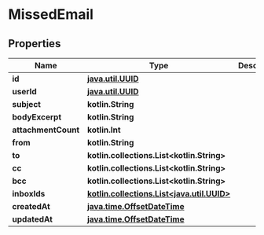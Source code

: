 
# MissedEmail

## Properties
Name | Type | Description | Notes
------------ | ------------- | ------------- | -------------
**id** | [**java.util.UUID**](java.util.UUID) |  |  [optional]
**userId** | [**java.util.UUID**](java.util.UUID) |  |  [optional]
**subject** | **kotlin.String** |  |  [optional]
**bodyExcerpt** | **kotlin.String** |  |  [optional]
**attachmentCount** | **kotlin.Int** |  |  [optional]
**from** | **kotlin.String** |  |  [optional]
**to** | **kotlin.collections.List&lt;kotlin.String&gt;** |  |  [optional]
**cc** | **kotlin.collections.List&lt;kotlin.String&gt;** |  |  [optional]
**bcc** | **kotlin.collections.List&lt;kotlin.String&gt;** |  |  [optional]
**inboxIds** | [**kotlin.collections.List&lt;java.util.UUID&gt;**](java.util.UUID) |  |  [optional]
**createdAt** | [**java.time.OffsetDateTime**](java.time.OffsetDateTime) |  |  [optional]
**updatedAt** | [**java.time.OffsetDateTime**](java.time.OffsetDateTime) |  |  [optional]



